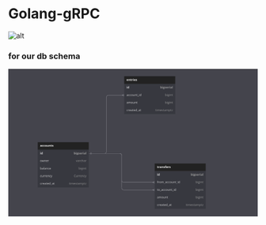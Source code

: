 # Golang-gRPC

![alt](https://entgo.io/images/assets/ent-grpc.jpg)

### for our db schema

![alt](./db.png)
